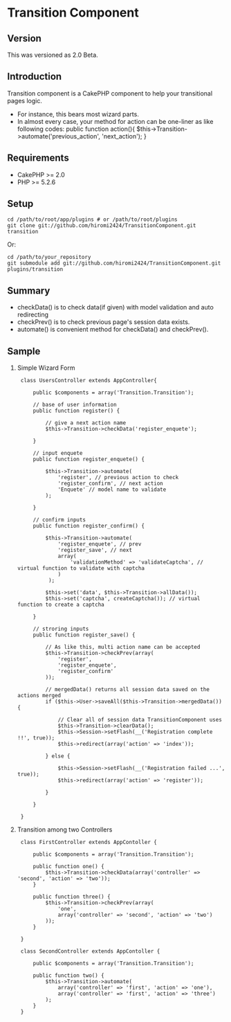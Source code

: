 # Transition Component #

## Version ##

This was versioned as 2.0 Beta.

## Introduction ##

Transition component is a CakePHP component to help your transitional pages logic.

- For instance, this bears most wizard parts.
- In almost every case, your method for action can be one-liner as like following codes:
		public function action(){
			$this->Transition->automate('previous_action', 'next_action');
		}

## Requirements ##

- CakePHP >= 2.0
- PHP >= 5.2.6

## Setup ##

	cd /path/to/root/app/plugins # or /path/to/root/plugins
	git clone git://github.com/hiromi2424/TransitionComponent.git transition

Or:

	cd /path/to/your_repository
	git submodule add git://github.com/hiromi2424/TransitionComponent.git plugins/transition

## Summary ##

- checkData() is to check data(if given) with model validation and auto redirecting
- checkPrev() is to check previous page's session data exists.
- automate() is convenient method for checkData() and checkPrev().

## Sample ##

1. Simple Wizard Form

		class UsersController extends AppController{

			public $components = array('Transition.Transition');

			// base of user information
			public function register() {

				// give a next action name
				$this->Transition->checkData('register_enquete');

			}

			// input enquete
			public function register_enquete() {

				$this->Transition->automate(
					'register', // previous action to check
					'register_confirm', // next action
					'Enquete' // model name to validate
				);

			}

			// confirm inputs
			public function register_confirm() {

				$this->Transition->automate(
					'register_enquete', // prev
					'register_save', // next
					array(
						'validationMethod' => 'validateCaptcha', // virtual function to validate with captcha
					)
				 );

				$this->set('data', $this->Transition->allData());
				$this->set('captcha', createCaptcha()); // virtual function to create a captcha

			}

			// stroring inputs
			public function register_save() {

				// As like this, multi action name can be accepted
				$this->Transition->checkPrev(array(
					'register',
					'register_enquete',
					'register_confirm'
				));

				// mergedData() returns all session data saved on the actions merged
				if ($this->User->saveAll($this->Transition->mergedData()) {

					// Clear all of session data TransitionComponent uses
					$this->Transition->clearData();
					$this->Session->setFlash(__('Registration complete !!', true));
					$this->redirect(array('action' => 'index'));

				} else {

					$this->Session->setFlash(__('Registration failed ...', true));
					$this->redirect(array('action' => 'register'));

				}

			}

		}


2. Transition among two Controllers

		class FirstController extends AppContoller {

			public $components = array('Transition.Transition');

			public function one() {
				$this->Transition->checkData(array('controller' => 'second', 'action' => 'two'));
			}

			public function three() {
				$this->Transition->checkPrev(array(
					'one',
					array('controller' => 'second', 'action' => 'two')
				));
			}

		}

		class SecondController extends AppContoller {

			public $components = array('Transition.Transition');

			public function two() {
				$this->Transition->automate(
					array('controller' => 'first', 'action' => 'one'),
					array('controller' => 'first', 'action' => 'three')
				);
			}
		}

